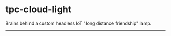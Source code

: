 # tpc-cloud-light
Brains behind a custom headless IoT "long distance friendship" lamp.

---

<h1 align="center">
  <br>
  <a href="https://github.com/MaxCowan/tpc-cloud-light/blob/99b19567d848da3f5df23b42c592e3b67ae0ee72/tpc-cloud-light-sw-architecture.PNG"></a>
</h1>
